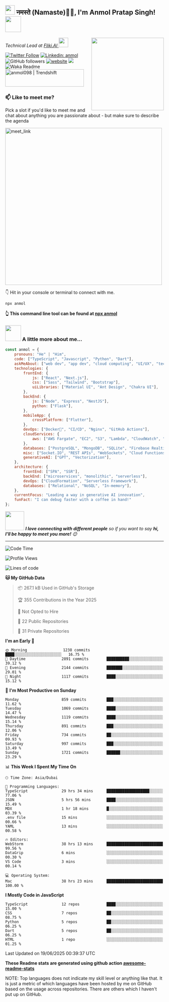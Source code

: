 <h2><img src="https://emojis.slackmojis.com/emojis/images/1531849430/4246/blob-sunglasses.gif?1531849430" width="30"/> नमस्ते (Namaste)🙏🏻, I'm Anmol Pratap Singh! <img src="https://media.giphy.com/media/12oufCB0MyZ1Go/giphy.gif" width="50"></h2>
<img align='right' src="https://media.giphy.com/media/M9gbBd9nbDrOTu1Mqx/giphy.gif" width="230">
<p><em>Technical Lead at <a href="https://fliki.ai/">Fliki.AI
</a><img src="https://media.giphy.com/media/WUlplcMpOCEmTGBtBW/giphy.gif" width="30"> 
</em></p>

[![Twitter Follow](https://img.shields.io/twitter/follow/misteranmol?label=Follow)](https://twitter.com/intent/follow?screen_name=misteranmol)
[![Linkedin: anmol](https://img.shields.io/badge/-anmol-blue?style=flat-square&logo=Linkedin&logoColor=white&link=https://www.linkedin.com/in/anmol-p-singh/)](https://www.linkedin.com/in/anmol098/)
![GitHub followers](https://img.shields.io/github/followers/anmol098?label=Follow&style=social)
[![website](https://img.shields.io/badge/Website-46a2f1.svg?&style=flat-square&logo=Google-Chrome&logoColor=white&link=https://anmolsingh.me/)](https://anmolsingh.me/)
![](https://visitor-badge.glitch.me/badge?page_id=anmol098.anmol098)
![Waka Readme](https://github.com/anmol098/anmol098/workflows/Waka%20Readme/badge.svg)
<a href="https://trendshift.io/developers/2235" target="_blank"><img src="https://trendshift.io/api/badge/developers/2235" alt="anmol098 | Trendshift" style="width: 250px; height: 55px;" width="250" height="55"/></a>

### 📫 Like to meet me?

Pick a slot if you'd like to meet me and chat about anything you are passionate about - but make sure to describe the agenda

<a href="https://calendly.com/anmol098/30min" target="_blank"><img width="498" alt="meet_link" src="https://user-images.githubusercontent.com/15426564/144297439-f530f383-e73e-41e0-9914-a9b7d3f432e5.png"></a>

👇 Hit in your console or terminal to connect with me.

```bash
npx anmol
```
**👆 This command line tool can be found at [npx anmol](https://github.com/anmol098/npx_card)**

### <img src="https://media.giphy.com/media/VgCDAzcKvsR6OM0uWg/giphy.gif" width="50"> A little more about me...  

```javascript
const anmol = {
    pronouns: "He" | "Him",
    code: ["TypeScript", "Javascript", "Python", "Dart"],
    askMeAbout: ["web dev", "app dev", "cloud computing", "UI/UX", "tech trends"],
    technologies: {
        frontEnd: {
            js: ["React", "Next.js"],
            css: ["Sass", "Tailwind", "Bootstrap"],
            uiLibraries: ["Material UI", "Ant Design", "Chakra UI"],
        },
        backEnd: {
            js: ["Node", "Express", "NestJS"],
            python: ["Flask"],
        },
        mobileApp: {
            crossPlatform: ["Flutter"],
        },
        devOps: ["Docker🐳", "CI/CD", "Nginx", "GitHub Actions"],
        cloudServices: {
            aws: ["AWS Fargate", "EC2", "S3", "Lambda", "CloudWatch", "RDS"],
        },
        databases: ["PostgreSQL", "MongoDB", "SQLite", "Firebase Realtime DB", "redis"],
        misc: ["Socket.IO", "REST APIs", "WebSockets", "Cloud Functions"],
        generativeAI: ["GPT", "Vectorization"],
    },
    architecture: {
        frontEnd: ["SPA", "SSR"],
        backEnd: ["microservices", "monolithic", "serverless"],
        devOps: ["CloudFormation", "Serverless Framework"],
        databases: ["Relational", "NoSQL", "In-memory"],
    },
    currentFocus: "Leading a way in generative AI innovation",
    funFact: "I can debug faster with a coffee in hand!"
};
```

<img src="https://media.giphy.com/media/LnQjpWaON8nhr21vNW/giphy.gif" width="60"> <em><b>I love connecting with different people</b> so if you want to say <b>hi, I'll be happy to meet you more!</b> 😊</em>

---
<!--START_SECTION:waka-->
![Code Time](http://img.shields.io/badge/Code%20Time-4%2C397%20hrs%2051%20mins-blue)

![Profile Views](http://img.shields.io/badge/Profile%20Views-789-blue)

![Lines of code](https://img.shields.io/badge/From%20Hello%20World%20I%27ve%20Written-7.3%20million%20lines%20of%20code-blue)

**🐱 My GitHub Data** 

> 📦 267.1 kB Used in GitHub's Storage 
 > 
> 🏆 355 Contributions in the Year 2025
 > 
> 🚫 Not Opted to Hire
 > 
> 📜 22 Public Repositories 
 > 
> 🔑 31 Private Repositories 
 > 
**I'm an Early 🐤** 

```text
🌞 Morning                1238 commits        ████░░░░░░░░░░░░░░░░░░░░░   16.75 % 
🌆 Daytime                2891 commits        ██████████░░░░░░░░░░░░░░░   39.12 % 
🌃 Evening                2144 commits        ███████░░░░░░░░░░░░░░░░░░   29.01 % 
🌙 Night                  1117 commits        ████░░░░░░░░░░░░░░░░░░░░░   15.12 % 
```
📅 **I'm Most Productive on Sunday** 

```text
Monday                   859 commits         ███░░░░░░░░░░░░░░░░░░░░░░   11.62 % 
Tuesday                  1069 commits        ████░░░░░░░░░░░░░░░░░░░░░   14.47 % 
Wednesday                1119 commits        ████░░░░░░░░░░░░░░░░░░░░░   15.14 % 
Thursday                 891 commits         ███░░░░░░░░░░░░░░░░░░░░░░   12.06 % 
Friday                   734 commits         ██░░░░░░░░░░░░░░░░░░░░░░░   09.93 % 
Saturday                 997 commits         ███░░░░░░░░░░░░░░░░░░░░░░   13.49 % 
Sunday                   1721 commits        ██████░░░░░░░░░░░░░░░░░░░   23.29 % 
```


📊 **This Week I Spent My Time On** 

```text
🕑︎ Time Zone: Asia/Dubai

💬 Programming Languages: 
TypeScript               29 hrs 34 mins      ███████████████████░░░░░░   77.06 % 
JSON                     5 hrs 56 mins       ████░░░░░░░░░░░░░░░░░░░░░   15.49 % 
MDX                      1 hr 18 mins        █░░░░░░░░░░░░░░░░░░░░░░░░   03.39 % 
.env file                15 mins             ░░░░░░░░░░░░░░░░░░░░░░░░░   00.66 % 
YAML                     13 mins             ░░░░░░░░░░░░░░░░░░░░░░░░░   00.58 % 

🔥 Editors: 
WebStorm                 38 hrs 13 mins      █████████████████████████   99.56 % 
DataGrip                 6 mins              ░░░░░░░░░░░░░░░░░░░░░░░░░   00.30 % 
VS Code                  3 mins              ░░░░░░░░░░░░░░░░░░░░░░░░░   00.14 % 

💻 Operating System: 
Mac                      38 hrs 23 mins      █████████████████████████   100.00 % 
```

**I Mostly Code in JavaScript** 

```text
TypeScript               12 repos            ████░░░░░░░░░░░░░░░░░░░░░   15.00 % 
CSS                      7 repos             ██░░░░░░░░░░░░░░░░░░░░░░░   08.75 % 
Python                   5 repos             ██░░░░░░░░░░░░░░░░░░░░░░░   06.25 % 
Dart                     5 repos             ██░░░░░░░░░░░░░░░░░░░░░░░   06.25 % 
HTML                     1 repo              ░░░░░░░░░░░░░░░░░░░░░░░░░   01.25 % 
```




 Last Updated on 19/06/2025 00:39:37 UTC
<!--END_SECTION:waka-->

**These Readme stats are generated using github action [awesome-readme-stats](https://github.com/anmol098/waka-readme-stats)**

NOTE: Top languages does not indicate my skill level or anything like that. It is just a metric of which languages have been hosted by me on GitHub based on the usage across repositories. There are others which I haven't put up on GitHub.
